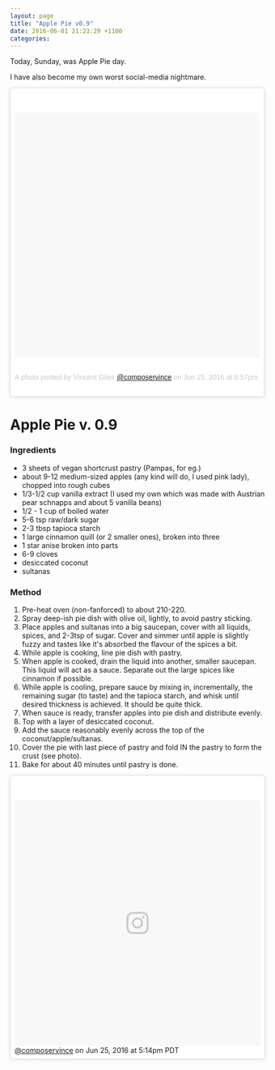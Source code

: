 ```yaml
---
layout: page
title: "Apple Pie v0.9"
date: 2016-06-01 21:23:29 +1100
categories:
---
```

Today, Sunday, was Apple Pie day.

I have also become my own worst social-media nightmare.

<div class="instagram-media" data-instgrm-version="7"
style="background: #fff; border-radius: 3px; border: 0; box-shadow: 0 0 1px 0 rgba(0 , 0 , 0 , 0.5) , 0 1px 10px 0 rgba(0 , 0 , 0 , 0.15); margin: 1px; max-width: 658px; padding: 0; width: 99.375%;">

<div style="padding: 8px;">

<div style="background: #F8F8F8; line-height: 0; margin-top: 40px; padding: 50.0% 0; text-align: center; width: 100%;">

<div style="background: url(data:image/png; display: block; height: 44px; margin: 0 auto -44px; position: relative; top: -22px; width: 44px;">

</div>

</div>

<div
style="color: #c9c8cd; font-family: Arial,sans-serif; font-size: 14px; line-height: 17px; margin-bottom: 0; margin-top: 8px; overflow: hidden; padding: 8px 0 7px; text-align: center; text-overflow: ellipsis; white-space: nowrap;">

A photo posted by Vincent Giles
<a href="https://www.instagram.com/p/BHGZ3YOgeiq/">@composervince</a> on Jun 25,
2016 at 6:57pm PDT

</div>

</div>

</div>

Apple Pie v. 0.9
================

### Ingredients

-   3 sheets of vegan shortcrust pastry (Pampas, for eg.)
-   about 9-12 medium-sized apples (any kind will do, I used pink lady),
    chopped into rough cubes
-   1/3-1/2 cup vanilla extract (I used my own which was made with
    Austrian pear schnapps and about 5 vanilla beans)
-   1/2 - 1 cup of boiled water
-   5-6 tsp raw/dark sugar
-   2-3 tbsp tapioca starch
-   1 large cinnamon quill (or 2 smaller ones), broken into three
-   1 star anise broken into parts
-   6-9 cloves
-   desiccated coconut
-   sultanas

### Method

1.  Pre-heat oven (non-fanforced) to about 210-220.
2.  Spray deep-ish pie dish with olive oil, lightly, to avoid pastry
    sticking.
3.  Place apples and sultanas into a big saucepan, cover with all
    liquids, spices, and 2-3tsp of sugar. Cover and simmer until apple
    is slightly fuzzy and tastes like it's absorbed the flavour of the
    spices a bit.
4.  While apple is cooking, line pie dish with pastry. 
5.  When apple is cooked, drain the liquid into another, smaller
    saucepan. This liquid will act as a sauce. Separate out the large
    spices like cinnamon if possible.
6.  While apple is cooling, prepare sauce by mixing in, incrementally,
    the remaining sugar (to taste) and the tapioca starch, and whisk
    until desired thickness is achieved. It should be quite thick.
7.  When sauce is ready, transfer apples into pie dish and distribute
    evenly. 
8.  Top with a layer of desiccated coconut.
9.  Add the sauce reasonably evenly across the top of the
    coconut/apple/sultanas. 
10. Cover the pie with last piece of pastry and fold IN the pastry to
    form the crust (see photo).
11. Bake for about 40 minutes until pastry is done.

<div>

<div class="instagram-media" data-instgrm-version="7"
style="background:#FFF; border:0; border-radius:3px; box-shadow:0 0 1px 0 rgba(0,0,0,0.5),0 1px 10px 0 rgba(0,0,0,0.15); margin: 1px; max-width:658px; padding:0; width:99.375%; width:-webkit-calc(100%
- 2px); width:calc(100% - 2px);">

<div style="padding:8px;">

<div
style="background:#F8F8F8; line-height:0; margin-top:40px; padding:50.0% 0; text-align:center; width:100%;">

<div
style="background:url(data:image/png;base64,iVBORw0KGgoAAAANSUhEUgAAACwAAAAsCAMAAAApWqozAAAABGdBTUEAALGPC/xhBQAAAAFzUkdCAK7OHOkAAAAMUExURczMzPf399fX1+bm5mzY9AMAAADiSURBVDjLvZXbEsMgCES5/P8/t9FuRVCRmU73JWlzosgSIIZURCjo/ad+EQJJB4Hv8BFt+IDpQoCx1wjOSBFhh2XssxEIYn3ulI/6MNReE07UIWJEv8UEOWDS88LY97kqyTliJKKtuYBbruAyVh5wOHiXmpi5we58Ek028czwyuQdLKPG1Bkb4NnM+VeAnfHqn1k4+GPT6uGQcvu2h2OVuIf/gWUFyy8OWEpdyZSa3aVCqpVoVvzZZ2VTnn2wU8qzVjDDetO90GSy9mVLqtgYSy231MxrY6I2gGqjrTY0L8fxCxfCBbhWrsYYAAAAAElFTkSuQmCC); display:block; height:44px; margin:0 auto -44px; position:relative; top:-22px; width:44px;">

</div>

</div>
<a href="https://www.instagram.com/p/BHGOE7ng3Lg/">@composervince</a> on Jun 25,
2016 at 5:14pm PDT

</div>

</div>

</div>
